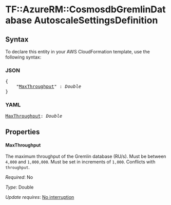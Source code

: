 # TF::AzureRM::CosmosdbGremlinDatabase AutoscaleSettingsDefinition

## Syntax

To declare this entity in your AWS CloudFormation template, use the following syntax:

### JSON

<pre>
{
    "<a href="#maxthroughput" title="MaxThroughput">MaxThroughput</a>" : <i>Double</i>
}
</pre>

### YAML

<pre>
<a href="#maxthroughput" title="MaxThroughput">MaxThroughput</a>: <i>Double</i>
</pre>

## Properties

#### MaxThroughput

The maximum throughput of the Gremlin database (RU/s). Must be between `4,000` and `1,000,000`. Must be set in increments of `1,000`. Conflicts with `throughput`.

_Required_: No

_Type_: Double

_Update requires_: [No interruption](https://docs.aws.amazon.com/AWSCloudFormation/latest/UserGuide/using-cfn-updating-stacks-update-behaviors.html#update-no-interrupt)

